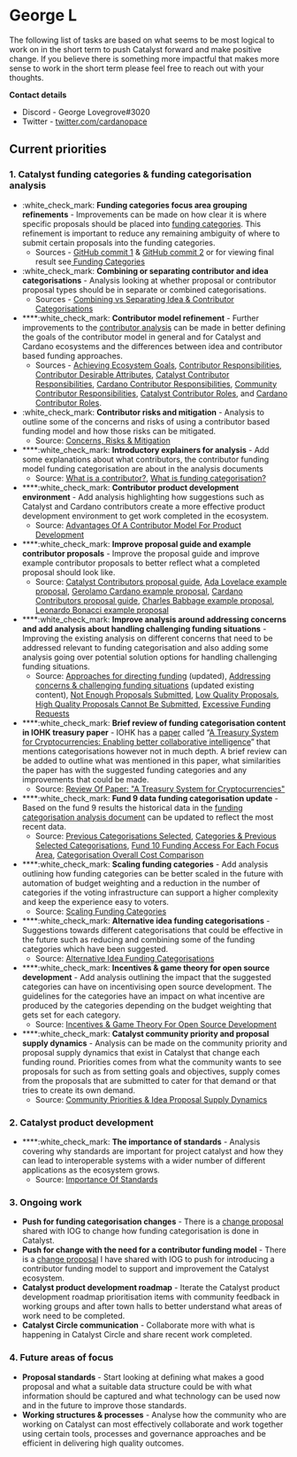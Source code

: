 # George L

The following list of tasks are based on what seems to be most logical to work on in the short term to push Catalyst forward and make positive change. If you believe there is something more impactful that makes more sense to work in the short term please feel free to reach out with your thoughts.



**Contact details**

* Discord - George Lovegrove#3020
* Twitter - [twitter.com/cardanopace](https://twitter.com/cardanopace)

## Current priorities



### 1. Catalyst funding categories & funding categorisation analysis

* :white\_check\_mark: **Funding categories focus area grouping refinements** - Improvements can be made on how clear it is where specific proposals should be placed into [funding categories](https://app.gitbook.com/o/Pr76HeHUxsbctwx0OULs/s/QQsRsN95MX1ihFh4Vffn/). This refinement is important to reduce any remaining ambiguity of where to submit certain proposals into the funding categories.
  * Sources - [GitHub commit 1](https://github.com/projectcatalyst/catalyst-funding-categories/commit/5a5518462b5160586d326a1a5811cb86ade763ea) & [GitHub commit 2](https://github.com/projectcatalyst/catalyst-funding-categories/commit/cb97afbe223e5c1a8beeb31738fc80ec5301b504) or for viewing final result see[ Funding Categories](https://docs.catalystcontributors.org/catalyst-funding-categories/funding-categories/overview)
* :white\_check\_mark: **Combining or separating contributor and idea categorisations** - Analysis looking at whether proposal or contributor proposal types should be in separate or combined categorisations.&#x20;
  * Sources - [Combining vs Separating Idea & Contributor Categorisations](https://docs.catalystcontributors.org/funding-categorisation-analysis/funding-categorisation-analysis/combining-vs-separated-idea-and-contributor-categorisations)
* ****:white\_check\_mark: **Contributor model refinement** - Further improvements to the [contributor analysis](https://app.gitbook.com/o/Pr76HeHUxsbctwx0OULs/s/gdWEUdtxBpngJ9kJPPlB/) can be made in better defining the goals of the contributor model in general and for Catalyst and Cardano ecosystems and the differences between idea and contributor based funding approaches.
  * Sources - [Achieving Ecosystem Goals](https://docs.catalystcontributors.org/contributor-analysis/contributor-funding-model/achieving-ecosystem-goals), [Contributor Responsibilities](https://docs.catalystcontributors.org/contributor-analysis/contributor-funding-model/contributor-responsibilities), [Contributor Desirable Attributes](https://docs.catalystcontributors.org/contributor-analysis/contributor-funding-model/contributor-desirable-attributes), [Catalyst Contributor Responsibilities](https://docs.catalystcontributors.org/catalyst-contributors/catalyst-contributor/responsibilities), [Cardano Contributor Responsibilities](https://docs.catalystcontributors.org/cardano-contributors/cardano-contributor/responsibilities), [Community Contributor Responsibilities](https://docs.catalystcontributors.org/community-contributors/community-contributors/responsibilities), [Catalyst Contributor Roles](https://docs.catalystcontributors.org/catalyst-contributors/catalyst-contributor/roles), and [Cardano Contributor Roles](https://docs.catalystcontributors.org/cardano-contributors/cardano-contributor/roles).
* :white\_check\_mark: **Contributor risks and mitigation** - Analysis to outline some of the concerns and risks of using a contributor based funding model and how those risks can be mitigated.
  * Source: [Concerns, Risks & Mitigation](https://docs.catalystcontributors.org/contributor-analysis/contributor-funding-model/concerns-risks-and-mitigation)
* ****:white\_check\_mark: **Introductory explainers for analysis** - Add some explanations about what contributors, the contributor funding model funding categorisation are about in the analysis documents&#x20;
  * Source: [What is a contributor?](https://docs.catalystcontributors.org/contributor-analysis/what-is-a-contributor), [What is funding categorisation?](https://docs.catalystcontributors.org/funding-categorisation-analysis/what-is-funding-categorisation)
* ****:white\_check\_mark: **Contributor product development environment** - Add analysis highlighting how suggestions such as Catalyst and Cardano contributors create a more effective product development environment to get work completed in the ecosystem.
  * Source: [Advantages Of A Contributor Model For Product Development](https://docs.catalystcontributors.org/catalyst-product-development/product-and-structure-analysis/advantages-of-a-contributor-model-for-product-development)
* ****:white\_check\_mark: **Improve proposal guide and example contributor proposals** - Improve the proposal guide and improve example contributor proposals to better reflect what a completed proposal should look like.
  * Source: [Catalyst Contributors proposal guide](https://docs.catalystcontributors.org/catalyst-contributors/contributor-guides/candidate-proposal-guide), [Ada Lovelace example proposal](https://docs.catalystcontributors.org/catalyst-contributors/contributor-guides/candidate-proposal-guide/example-proposal-ada-lovelace), [Gerolamo Cardano example proposal](https://docs.catalystcontributors.org/catalyst-contributors/contributor-guides/candidate-proposal-guide/example-proposal-gerolamo-cardano), [Cardano Contributors proposal guide](https://docs.catalystcontributors.org/cardano-contributors/contributor-guides/candidate-proposal-guide), [Charles Babbage example proposal](https://docs.catalystcontributors.org/cardano-contributors/contributor-guides/candidate-proposal-guide/example-proposal-charles-babbage), [Leonardo Bonacci example proposal](https://docs.catalystcontributors.org/cardano-contributors/contributor-guides/candidate-proposal-guide/example-proposal-leonardo-bonacci)
* ****:white\_check\_mark: **Improve analysis around addressing concerns and add analysis about handling challenging funding situations** - Improving the existing analysis on different concerns that need to be addressed relevant to funding categorisation and also adding some analysis going over potential solution options for handling challenging funding situations.
  * Source: [Approaches for directing funding](https://docs.catalystcontributors.org/funding-categorisation-analysis/categorisation-analysis/approaches-for-directing-funding) (updated), [Addressing concerns & challenging funding situations](https://docs.catalystcontributors.org/funding-categorisation-analysis/funding-categories-analysis/addressing-concerns-and-challenging-funding-situations) (updated existing content), [Not Enough Proposals Submitted](https://docs.catalystcontributors.org/funding-categorisation-analysis/funding-categories-analysis/addressing-concerns-and-challenging-funding-situations/not-enough-proposals-submitted), [Low Quality Proposals](https://docs.catalystcontributors.org/funding-categorisation-analysis/funding-categories-analysis/addressing-concerns-and-challenging-funding-situations/low-quality-proposals), [High Quality Proposals Cannot Be Submitted](https://docs.catalystcontributors.org/funding-categorisation-analysis/funding-categories-analysis/addressing-concerns-and-challenging-funding-situations/high-quality-proposals-cannot-be-submitted), [Excessive Funding Requests](https://docs.catalystcontributors.org/funding-categorisation-analysis/funding-categories-analysis/addressing-concerns-and-challenging-funding-situations/excessive-funding-requests)
* ****:white\_check\_mark: **Brief review of funding categorisation content in IOHK treasury paper** - IOHK has a [paper](https://eprint.iacr.org/2018/435.pdf) called “[A Treasury System for Cryptocurrencies: Enabling better collaborative intelligence](https://iohk.io/en/research/library/papers/a-treasury-system-for-cryptocurrencies-enabling-better-collaborative-intelligence/)” that mentions categorisations however not in much depth. A brief review can be added to outline what was mentioned in this paper, what similarities the paper has with the suggested funding categories and any improvements that could be made.
  * Source: [Review Of Paper: "A Treasury System for Cryptocurrencies"](https://docs.catalystcontributors.org/funding-categorisation-analysis/funding-categories-analysis/review-of-paper-a-treasury-system-for-cryptocurrencies)
* ****:white\_check\_mark: **Fund 9 data funding categorisation update** - Based on the fund 9 results the historical data in the [funding categorisation analysis document](https://app.gitbook.com/o/Pr76HeHUxsbctwx0OULs/s/wD0ZpGoCt4aFrCJnqaW0/) can be updated to reflect the most recent data.
  * Source: [Previous Categorisations Selected](https://docs.catalystcontributors.org/funding-categorisation-analysis/historical-analysis-and-comparisons/previous-selected-categorisations), [Categories & Previous Selected Categorisations](https://docs.catalystcontributors.org/funding-categorisation-analysis/historical-analysis-and-comparisons/categories-and-previous-selected-categorisations), [Fund 10 Funding Access For Each Focus Area](https://docs.catalystcontributors.org/funding-categorisation-analysis/historical-analysis-and-comparisons/funding-access-for-each-focus-area/fund-10), [Categorisation Overall Cost Comparison](https://docs.catalystcontributors.org/funding-categorisation-analysis/historical-analysis-and-comparisons/categorisation-overall-cost-comparison)
* ****:white\_check\_mark: **Scaling funding categories** - Add analysis outlining how funding categories can be better scaled in the future with automation of budget weighting and a reduction in the number of categories if the voting infrastructure can support a higher complexity and keep the experience easy to voters.
  * Source: [Scaling Funding Categories](https://docs.catalystcontributors.org/funding-categorisation-analysis/funding-categories-analysis/scaling-funding-categories)
* ****:white\_check\_mark: **Alternative idea funding categorisations** - Suggestions towards different categorisations that could be effective in the future such as reducing and combining some of the funding categories which have been suggested.
  * Source: [Alternative Idea Funding Categorisations](https://docs.catalystcontributors.org/funding-categorisation-analysis/funding-categories-analysis/alternative-idea-funding-categorisations)
* ****:white\_check\_mark: **Incentives & game theory for open source development** - Add analysis outlining the impact that the suggested categories can have on incentivising open source development. The guidelines for the categories have an impact on what incentive are produced by the categories depending on the budget weighting that gets set for each category.
  * Source: [Incentives & Game Theory For Open Source Development](https://docs.catalystcontributors.org/funding-categorisation-analysis/funding-categories-analysis/incentives-and-game-theory-for-open-source-development)
* ****:white\_check\_mark: **Catalyst community priority and proposal supply dynamics** - Analysis can be made on the community priority and proposal supply dynamics that exist in Catalyst that change each funding round. Priorities comes from what the community wants to see proposals for such as from setting goals and objectives, supply comes from the proposals that are submitted to cater for that demand or that tries to create its own demand.
  * Source: [Community Priorities & Idea Proposal Supply Dynamics](https://docs.catalystcontributors.org/funding-categorisation-analysis/funding-categories-analysis/community-priorities-and-idea-proposal-supply-dynamics)



### 2. Catalyst product development

* ****:white\_check\_mark: **The importance of standards** - Analysis covering why standards are important for project catalyst and how they can lead to interoperable systems with a wider number of different applications as the ecosystem grows.
  * Source: [Importance Of Standards](../catalyst-product-development/importance-of-standards.md)



### 3. Ongoing **work**

* **Push for funding categorisation changes** - There is a [change proposal ](https://docs.catalystcontributors.org/catalyst-improvement-proposals/improvement-proposals/2.-replace-challenge-setting-with-funding-categories)shared with IOG to change how funding categorisation is done in Catalyst.
* **Push for change with the need for a contributor funding model** - There is a [change proposal](https://docs.catalystcontributors.org/catalyst-improvement-proposals/improvement-proposals/3.-use-a-contributor-model-for-stewardship-and-delegated-authority) I have shared with IOG to push for introducing a contributor funding model to support and improvement the Catalyst ecosystem.
* **Catalyst product development roadmap** - Iterate the Catalyst product development roadmap prioritisation items with community feedback in working groups and after town halls to better understand what areas of work need to be completed.
* **Catalyst Circle communication** - Collaborate more with what is happening in Catalyst Circle and share recent work completed.



### 4. Future areas of focus

* **Proposal standards** - Start looking at defining what makes a good proposal and what a suitable data structure could be with what information should be captured and what technology can be used now and in the future to improve those standards.
* **Working structures & processes** - Analyse how the community who are working on Catalyst can most effectively collaborate and work together using certain tools, processes and governance approaches and be efficient in delivering high quality outcomes.
